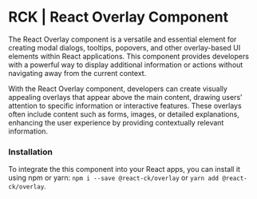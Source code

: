 # RCK | React Overlay Component

The React Overlay component is a versatile and essential element for creating modal dialogs, tooltips, popovers, and other overlay-based UI elements within React applications. This component provides developers with a powerful way to display additional information or actions without navigating away from the current context.

With the React Overlay component, developers can create visually appealing overlays that appear above the main content, drawing users' attention to specific information or interactive features. These overlays often include content such as forms, images, or detailed explanations, enhancing the user experience by providing contextually relevant information.

### Installation 

To integrate the this component into your React apps, you can install it using npm or yarn: `npm i --save @react-ck/overlay` or `yarn add @react-ck/overlay`.
